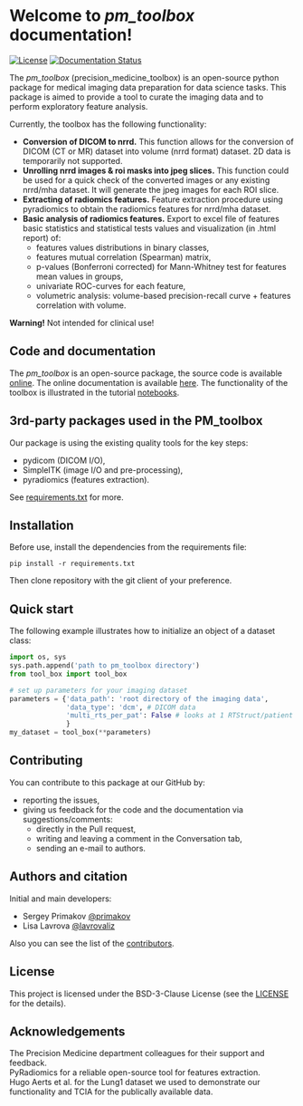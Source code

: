 # Welcome to *pm_toolbox* documentation!
[![License](https://img.shields.io/github/license/precision-medicine-um/precision_medicine_toolbox)](https://opensource.org/licenses/BSD-3-Clause)
[![Documentation Status](https://readthedocs.org/projects/radiomics-training/badge/?version=latest)](https://radiomics-training.readthedocs.io/en/latest/?badge=latest)

The *pm_toolbox* (precision_medicine_toolbox) is an open-source python package for medical imaging data 
preparation for data science tasks. 
This package is aimed to provide a tool to curate the imaging data 
and to perform exploratory feature analysis.  

Currently, the toolbox has the following functionality:  
  
* **Conversion of DICOM to nrrd.** This function allows for the conversion of DICOM (CT or MR) dataset into volume (nrrd format) dataset. 2D data is temporarily not supported.  
* **Unrolling nrrd images & roi masks into jpeg slices.** This function could be used for a quick check of the converted images or any existing nrrd/mha dataset. It will generate the jpeg images for each ROI slice.  
* **Extracting of radiomics features.** Feature extraction procedure using pyradiomics to obtain the radiomics features for nrrd/mha dataset.  
* **Basic analysis of radiomics features.** Export to excel file of features basic statistics and statistical tests values and visualization (in .html report) of:  
    * features values distributions in binary classes,
    * features mutual correlation (Spearman) matrix,
    * p-values (Bonferroni corrected) for Mann-Whitney test for features mean values in groups,
    * univariate ROC-curves for each feature,
    * volumetric analysis: volume-based precision-recall curve + features correlation with volume.

**Warning!** Not intended for clinical use!

## Code and documentation
The *pm_toolbox* is an open-source package, the source code is available [online](https://github.com/precision-medicine-um/precision_medicine_toolbox). 
The online documentation is available [here](http://precision_medicine_toolbox.readthedocs.io/). 
The functionality of the toolbox is illustrated in the tutorial [notebooks]().
## 3rd-party packages used in the PM_toolbox
Our package is using the existing quality tools for the key steps:

* pydicom (DICOM I/O),
* SimpleITK (image I/O and pre-processing),
* pyradiomics (features extraction).

See [requirements.txt](https://github.com/precision-medicine-um/precision_medicine_toolbox/blob/master/requirements.txt) for more.
## Installation
Before use, install the dependencies from the requirements file:  
```
pip install -r requirements.txt   
```  
Then clone repository with the git client of your preference.
## Quick start
The following example illustrates how to initialize an object of a dataset class:  
```python
import os, sys
sys.path.append('path to pm_toolbox directory')
from tool_box import tool_box

# set up parameters for your imaging dataset
parameters = {'data_path': 'root directory of the imaging data',
              'data_type': 'dcm', # DICOM data
              'multi_rts_per_pat': False # looks at 1 RTStruct/patient only
              }
my_dataset = tool_box(**parameters)
```
## Contributing
You can contribute to this package at our GitHub by:  

* reporting the issues,
* giving us feedback for the code and the documentation via suggestions/comments:
    * directly in the Pull request,
    * writing and leaving a comment in the Conversation tab,
    * sending an e-mail to authors.
## Authors and citation
Initial and main developers:  

* Sergey Primakov [@primakov](https://github.com/primakov)
* Lisa Lavrova [@lavrovaliz](https://github.com/lavrovaliz)

Also you can see the list of the [contributors](https://github.com/precision-medicine-um/precision_medicine_toolbox/graphs/contributors).
## License
This project is licensed under the BSD-3-Clause License 
(see the [LICENSE](https://github.com/precision-medicine-um/precision_medicine_toolbox/blob/master/LICENSE) for the details).
## Acknowledgements  
The Precision Medicine department colleagues for their support and feedback.  
PyRadiomics for a reliable open-source tool for features extraction.  
Hugo Aerts et al. for the Lung1 dataset we used to demonstrate our functionality 
and TCIA for the publically available data.
